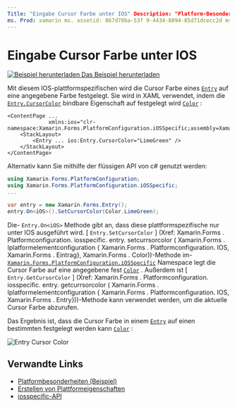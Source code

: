 ```yaml
---
Title: "Eingabe Cursor Farbe unter IOS" Description: "Platform-Besonderheiten ermöglichen es Ihnen, Funktionen zu nutzen, die nur auf einer bestimmten Plattform verfügbar sind, ohne benutzerdefinierte Renderer oder Effekte implementieren zu müssen. In diesem Artikel wird erläutert, wie Sie die plattformspezifische IOS-Anwendung nutzen, mit der die Cursor Farbe eines Eintrags festgelegt wird.
ms. Prod: xamarin ms. assetid: 867d70ba-53f 9-4434-8094-85d71dcecc2d ms. Technology: xamarin-Forms Author: davidbritch ms. Author: dabritch ms. Date: 10/24/2018 NO-LOC: [ Xamarin.Forms , Xamarin.Essentials ]
---
```


# <a name="entry-cursor-color-on-ios"></a>Eingabe Cursor Farbe unter IOS

[![Beispiel herunterladen](~/media/shared/download.png) Das Beispiel herunterladen](https://docs.microsoft.com/samples/xamarin/xamarin-forms-samples/userinterface-platformspecifics)

Mit diesem IOS-plattformspezifischen wird die Cursor Farbe eines [`Entry`](xref:Xamarin.Forms.Entry) auf eine angegebene Farbe festgelegt. Sie wird in XAML verwendet, indem die [`Entry.CursorColor`](xref:Xamarin.Forms.PlatformConfiguration.iOSSpecific.Entry.CursorColorProperty) bindbare Eigenschaft auf festgelegt wird [`Color`](xref:Xamarin.Forms.Color) :

```xaml
<ContentPage ...
             xmlns:ios="clr-namespace:Xamarin.Forms.PlatformConfiguration.iOSSpecific;assembly=Xamarin.Forms.Core">
    <StackLayout>
        <Entry ... ios:Entry.CursorColor="LimeGreen" />
    </StackLayout>
</ContentPage>
```

Alternativ kann Sie mithilfe der flüssigen API von c# genutzt werden:

```csharp
using Xamarin.Forms.PlatformConfiguration;
using Xamarin.Forms.PlatformConfiguration.iOSSpecific;
...

var entry = new Xamarin.Forms.Entry();
entry.On<iOS>().SetCursorColor(Color.LimeGreen);
```

Die- `Entry.On<iOS>` Methode gibt an, dass diese plattformspezifische nur unter IOS ausgeführt wird. [ `Entry.SetCursorColor` ] (Xref: Xamarin.Forms . Platformconfiguration. iosspecific. entry. setcurrsorcolor ( Xamarin.Forms . Iplatformelementconfiguration { Xamarin.Forms . Platformconfiguration. IOS, Xamarin.Forms . Eintrag}, Xamarin.Forms . Color))-Methode im- [`Xamarin.Forms.PlatformConfiguration.iOSSpecific`](xref:Xamarin.Forms.PlatformConfiguration.iOSSpecific) Namespace legt die Cursor Farbe auf eine angegebene fest [`Color`](xref:Xamarin.Forms.Color) . Außerdem ist [ `Entry.GetCursorColor` ] (Xref: Xamarin.Forms . Platformconfiguration. iosspecific. entry. getcurrsorcolor ( Xamarin.Forms . Iplatformelementconfiguration { Xamarin.Forms . Platformconfiguration. IOS, Xamarin.Forms . Entry}))-Methode kann verwendet werden, um die aktuelle Cursor Farbe abzurufen.

Das Ergebnis ist, dass die Cursor Farbe in einem [`Entry`](xref:Xamarin.Forms.Entry) auf einen bestimmten festgelegt werden kann [`Color`](xref:Xamarin.Forms.Color) :

![](entry-cursor-color-images/entry-cursorcolor.png "Entry Cursor Color")

## <a name="related-links"></a>Verwandte Links

- [Platformbesonderheiten (Beispiel)](https://docs.microsoft.com/samples/xamarin/xamarin-forms-samples/userinterface-platformspecifics)
- [Erstellen von Plattformeigenschaften](~/xamarin-forms/platform/platform-specifics/index.md#creating-platform-specifics)
- [iosspecific-API](xref:Xamarin.Forms.PlatformConfiguration.iOSSpecific)
